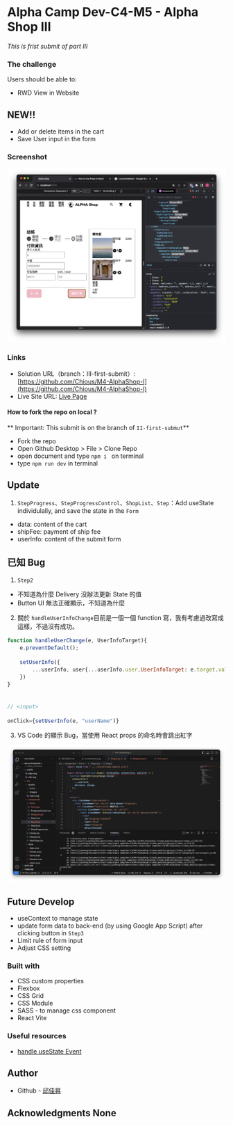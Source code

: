 # Alpha Camp Dev-C4-M5 - Alpha Shop III

_This is frist submit of part III_

### The challenge

Users should be able to:

- RWD View in Website

## NEW!!

- Add or delete items in the cart
- Save User input in the form

### Screenshot

![](./screenshot.png)

### Links

- Solution URL（branch：III-first-submit）: [https://github.com/Chious/M4-AlphaShop-I](https://github.com/Chious/M4-AlphaShop-I)
- Live Site URL: [Live Page](https://your-live-site-url.com)

#### How to fork the repo on local ?

** Important: This submit is on the branch of `II-first-submut`**

- Fork the repo
- Open Github Desktop > File > Clone Repo
- open document and type `npm i ` on terminal
- type `npm run dev` in terminal

## Update

1. `StepProgress`、`StepProgressControl`、`ShopList`、`Step`：Add useState individulally, and save the state in the `Form`

- data: content of the cart
- shipFee: payment of ship fee
- userInfo: content of the submit form

## 已知 Bug

1. `Step2`

- 不知道為什麼 Delivery 沒辦法更新 State 的值
- Button UI 無法正確顯示，不知道為什麼

2. 關於 `handleUserInfoChange`目前是一個一個 function 寫，我有考慮過改寫成這樣，不過沒有成功。

```js
function handleUserChange(e, UserInfoTarget){
    e.preventDefault();

    setUserInfo({
        ...userInfo, user{...userInfo.user,UserInfoTarget: e.target.value}
    })
}


// <input>

onClick={setUserInfo(e, "userName")}

```

3. VS Code 的顯示 Bug，當使用 React props 的命名時會跳出紅字

![](./screenshot2.png)

## Future Develop

- useContext to manage state
- update form data to back-end (by using Google App Script) after clicking button in `Step3`
- Limit rule of form input
- Adjust CSS setting

### Built with

- CSS custom properties
- Flexbox
- CSS Grid
- CSS Module
- SASS - to manage css component
- React Vite

### Useful resources

- [handle useState Event](https://react.dev/learn/updating-objects-in-state)

## Author

- Github - [邱佳昇](https://github.com/Chious)

## Acknowledgments None
